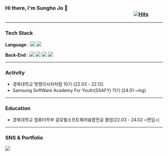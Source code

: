 ### Hi there, I'm Sungho Jo 👋 &nbsp;&nbsp;&nbsp;&nbsp;&nbsp;&nbsp;&nbsp;&nbsp;&nbsp;&nbsp;&nbsp;&nbsp;&nbsp;&nbsp;&nbsp;&nbsp;&nbsp;&nbsp;&nbsp;&nbsp;&nbsp;&nbsp;&nbsp;&nbsp;&nbsp;&nbsp;&nbsp;&nbsp;&nbsp;&nbsp;&nbsp;&nbsp;&nbsp;&nbsp;&nbsp;&nbsp;&nbsp;&nbsp;&nbsp;&nbsp;&nbsp;&nbsp;&nbsp;&nbsp;&nbsp;&nbsp;&nbsp;&nbsp;&nbsp;&nbsp;&nbsp;&nbsp;&nbsp;&nbsp;&nbsp;&nbsp;&nbsp;&nbsp;&nbsp;&nbsp;&nbsp;&nbsp;&nbsp;&nbsp;&nbsp;&nbsp;&nbsp;&nbsp;&nbsp;&nbsp;&nbsp;&nbsp;&nbsp;&nbsp;&nbsp;&nbsp;&nbsp;&nbsp;&nbsp;&nbsp;&nbsp;&nbsp;&nbsp;&nbsp;&nbsp;&nbsp;&nbsp;&nbsp;&nbsp;&nbsp;&nbsp;&nbsp;&nbsp;&nbsp;&nbsp;&nbsp;&nbsp;&nbsp;&nbsp;&nbsp;&nbsp;&nbsp;&nbsp;&nbsp;&nbsp; [![Hits](https://hits.seeyoufarm.com/api/count/incr/badge.svg?url=https%3A%2F%2Fgithub.com%2Fjinlee1703%2Fhit-counter&count_bg=%2379C83D&title_bg=%23555555&icon=&icon_color=%23E7E7E7&title=hits&edge_flat=false)](https://hits.seeyoufarm.com)

---

### Tech Stack

<b>Language</b> : 
<img src="https://img.shields.io/badge/Java-007396?style=flat&logo=Java&logoColor=white" />
<img src="https://img.shields.io/badge/Python-3776AB?style=flat&logo=Python&logoColor=white" /> 

<!--
<b>Front-End</b> : 
<b>Database</b> : 
<b>Deployment</b> : 
<b>Communication</b> : 
<img src="https://img.shields.io/badge/Jira-0052CC?style=flat&logo=Jira&logoColor=white" />
-->

<b>Back-End</b> : 
<img src="https://img.shields.io/badge/Spring-6DB33F?style=flat&logo=Spring&logoColor=white">
<img src="https://img.shields.io/badge/Spring Boot-6DB33F?style=flat&logo=Spring Boot&logoColor=white">
<img src="https://img.shields.io/badge/Django-092E20?style=flat&logo=Django&logoColor=white">
<img src="https://img.shields.io/badge/Flask-000000?style=flat&logo=Flask&logoColor=white">



---

### Activity

- 경북대학교 멋쟁이사자처럼 10기 (22.03 - 22.12)
- Samsung SoftWare Academy For Youth(SSAFY) 11기 (24.01 ~ing)

---
### Education 

- 경북대학교 컴퓨터학부 글로벌소프트웨어융합전공 졸업(22.03 - 24.02 <편입>)
---

### SNS & Portfolio

<a href="mailto:eoblue23@gmail.com">
  <img src="https://img.shields.io/badge/Mail-30B980?style=flat&logo=Gmail&logoColor=white" />
</a>
<!--<a href="https://jinlee1703.github.io">
  <img src="https://img.shields.io/badge/Blog-FF9800?style=flat&logo=Blogger&logoColor=white" />
  -->
</a>

